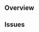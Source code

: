 ## Overview

<!-- A clear and concise description about the feature -->

## Issues

<!-- Add a issues that referenced this pull request -->
